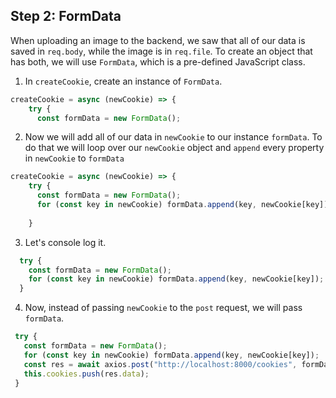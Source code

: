 ## Step 2: FormData

When uploading an image to the backend, we saw that all of our data is saved in `req.body`, while the image is in `req.file`. To create an object that has both, we will use `FormData`, which is a pre-defined JavaScript class.

1. In `createCookie`, create an instance of `FormData`.

```javascript
createCookie = async (newCookie) => {
    try {
      const formData = new FormData();
```


2. Now we will add all of our data in `newCookie` to our instance `formData`. To do that we will loop over our `newCookie` object and `append` every property in `newCookie` to `formData` 

```javascript
createCookie = async (newCookie) => {
    try {
      const formData = new FormData();
      for (const key in newCookie) formData.append(key, newCookie[key]);
     
    } 
```

3. Let's console log it.

```javascript
  try {
    const formData = new FormData();
    for (const key in newCookie) formData.append(key, newCookie[key]); 
  } 
```

4. Now, instead of passing `newCookie` to the `post` request, we will pass `formData`.

 ```javascript
  try {
    const formData = new FormData();
    for (const key in newCookie) formData.append(key, newCookie[key]);
    const res = await axios.post("http://localhost:8000/cookies", formData);
    this.cookies.push(res.data);
  }
```
